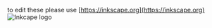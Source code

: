 to edit these please use [https://inkscape.org](https://inkscape.org)
![Inkcape logo](https://media.inkscape.org/static/images/inkscape-logo.svg)
